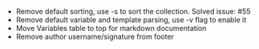 * Remove default sorting, use -s to sort the collection. Solved issue: #55
* Remove default variable and template parsing, use -v flag to enable it
* Move Variables table to top for markdown documentation
* Remove author username/signature from footer